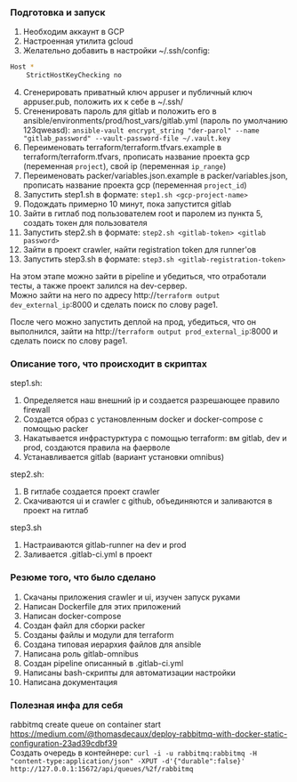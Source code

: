 ### Подготовка и запуск

1. Необходим аккаунт в GCP  
2. Настроенная утилита gcloud  
3. Желательно добавить в настройки ~/.ssh/config:
```bash
Host *
    StrictHostKeyChecking no
```
4. Сгенерировать приватный ключ appuser и публичный ключ appuser.pub, положить их к себе в ~/.ssh/  
5. Сгененировать пароль для gitlab и положить его в ansible/environments/prod/host_vars/gitlab.yml (пароль по умолчанию 123qweasd):
`ansible-vault encrypt_string "der-parol" --name "gitlab_password" --vault-password-file ~/.vault.key`
6. Переименовать terraform/terraform.tfvars.example в terraform/terraform.tfvars, прописать название проекта gcp (переменная `project`), свой ip (переменная `ip_range`)  
7. Переименовать packer/variables.json.example в packer/variables.json, прописать название проекта gcp (переменная `project_id`)  
8. Запустить step1.sh в формате: `step1.sh <gcp-project-name>`
9. Подождать примерно 10 минут, пока запустится gitlab  
10. Зайти в гитлаб под пользователем root и паролем из пункта 5, создать токен для пользователя  
11. Запустить step2.sh в формате: `step2.sh <gitlab-token> <gitlab password>`  
12. Зайти в проект crawler, найти registration token для runner'ов  
13. Запустить step3.sh в формате: `step3.sh <gitlab-registration-token>`  

На этом этапе можно зайти в pipeline и убедиться, что отработали тесты, а также проект залился на dev-сервер.  
Можно зайти на него по адресу http://`terraform output dev_external_ip`:8000 и сделать поиск по слову page1.  

После чего можно запустить деплой на прод, убедиться, что он выполнился, зайти на http://`terraform output prod_external_ip`:8000 и сделать поиск по слову page1.


### Описание того, что происходит в скриптах

step1.sh:  
1. Определяется наш внешний ip и создается разрешающее правило firewall  
2. Создается образ с установленным docker и docker-compose с помощью packer  
3. Накатывается инфрастурктура с помощью terraform: вм gitlab, dev и prod, создаются правила на фаерволе  
4. Устанавливается gitlab (вариант установки omnibus)  

step2.sh:  
1. В гитлабе создается проект crawler
2. Скачиваются ui и crawler с github, объединяются и заливаются в проект на гитлаб

step3.sh
1. Настраиваются gitlab-runner на dev и prod
2. Заливается .gitlab-ci.yml в проект

### Резюме того, что было сделано

1. Скачаны приложения crawler и ui, изучен запуск руками  
2. Написан Dockerfile для этих приложений  
3. Написан docker-compose  
4. Создан файл для сборки packer  
5. Созданы файлы и модули для terraform  
6. Создана типовая иерархия файлов для ansible  
6. Написана роль gitlab-omnibus  
7. Создан pipeline описанный в .gitlab-ci.yml  
8. Написаны bash-скрипты для автоматизации настройки  
9. Написана документация  

### Полезная инфа для себя 

rabbitmq create queue on container start https://medium.com/@thomasdecaux/deploy-rabbitmq-with-docker-static-configuration-23ad39cdbf39  
Создать очередь в контейнере: `curl -i -u rabbitmq:rabbitmq -H "content-type:application/json" -XPUT -d'{"durable":false}' http://127.0.0.1:15672/api/queues/%2f/rabbitmq`
